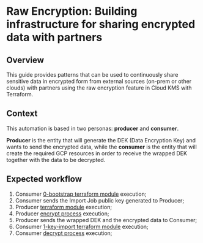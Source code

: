 # Raw Encryption: Building infrastructure for sharing encrypted data with partners

## Overview

This guide provides patterns that can be used to continuously share sensitive data in encrypted form from external sources (on-prem or other clouds) with partners using the raw encryption feature in Cloud KMS with Terraform.

## Context

This automation is based in two personas: **producer** and **consumer**.

**Producer** is the entity that will generate the DEK (Data Encryption Key) and wants to send the encrypted data, while the **consumer** is the entity that will create the required GCP resources in order to receive the wrapped DEK together with the data to be decrypted.

## Expected workflow

1. Consumer [0-bootstrap terraform module](./consumer/0-bootstrap/README.md) execution;
1. Consumer sends the Import Job public key generated to Producer;
1. Producer [terraform module](./producer/README.md) execution;
1. Producer [encrypt process](./examples/python/README.md) execution;
1. Producer sends the wrapped DEK and the encrypted data to Consumer;
1. Consumer [1-key-import terraform module](./consumer/0-bootstrap/README.md) execution;
1. Consumer [decrypt process](./examples/python/README.md) execution;
